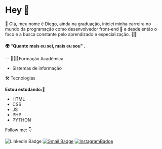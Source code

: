 
# Hey 👋

📌 Olá, meu nome é Diego, ainda na graduação, iniciei minha carreira no mundo da programação como desenvolvedor front-end 🤟 e  desde então o foco é a busca constante pelo aprendizado e especialização. 👨‍💻  



#### 🌍 "Quanto mais eu sei, mais eu sou" .

--  🧑🏻‍💻Formação Acadêmica 

- Sistemas de informação  

🛠️ Tecnologias 

**Estou estudando:**🚀

- HTML
- CSS
- JS
- PHP
- PYTHON

Follow me: 👇


![Linkedin Badge](https://img.shields.io/badge/-Diego%20Medeiros-blue?style=flat-square&logo=Linkedin&logoColor=white&link=https://www.linkedin.com/in/diego-medeiros-66a504166/)
[![Gmail Badge](https://img.shields.io/badge/-Email-red?style=flat-square&logo=Gmail&logoColor=white&link=mailto:mdeirosdi@gmail.com)](mailto:mdeirosdi@gmail.com) [
![InstagramBadge](https://img.shields.io/badge/-Instagram-purple?style=flat-square&logo=Instagram&logoColor=white&link=https://www.instagram.com/_diimedeiross/)
](https://www.instagram.com/_diimedeiross/)
